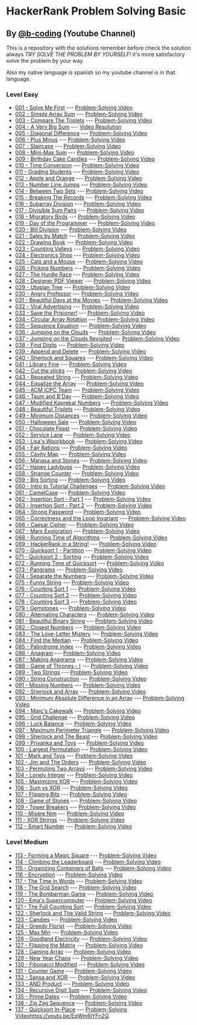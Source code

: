 # HackerRank Problem Solving Basic 
## By [@b-coding](https://www.youtube.com/@b-coding) (Youtube Channel)
This is a repository with the solutions remember before check the solution always *TRY SOLVE THE PROBLEM BY YOURSELF!* it's more satisfactory solve the problem by your way.

Also my native language is spanish so my youtube channel is in that language.
### Level Easy
- [001 - Solve Me First](https://github.com/boris-calli/problem-solving-basic-hackerrank/blob/main/Easy/001-SolveMeFirst.js) --- [Problem-Solving Video](https://youtu.be/oy1bk353RmA?si=q1nQkCkT83G4t4N1)
- [002 - Simple Array Sum](https://github.com/boris-calli/problem-solving-basic-hackerrank-solutions/blob/main/Easy/002-SimpleArraySum.js) --- [Problem-Solving Video](https://youtu.be/RrrPL_XJj8g?si=nxMrExnWqfvWHlAO)
- [003 - Compare The Triplets](https://github.com/boris-calli/problem-solving-basic-hackerrank-solutions/blob/main/Easy/003-CompareTheTriplets.js) --- [Problem-Solving Video](https://youtu.be/FtBYzOpe30o?si=1aegy2-CPJl2mX49)
- [004 - A Very Big Sum](https://github.com/boris-calli/problem-solving-basic-hackerrank-solutions/blob/main/Easy/004-AVeryBigSum.js) --- [Video Resolution](https://youtu.be/YpxzcR6CyDo?si=jsAmHCE-jDCUoDEL)
- [005 - Diagonal Difference](https://github.com/boris-calli/problem-solving-basic-hackerrank-solutions/blob/main/Easy/005-DiagonalDifference.js) --- [Problem-Solving Video](https://youtu.be/ZvvZdZ_iGts?si=kPWTOoSNwb-q4XgB)
- [006 - Plus Minus](https://github.com/boris-calli/problem-solving-basic-hackerrank-solutions/blob/main/Easy/006-PlusMinus.js) --- [Problem-Solving Video](https://youtu.be/CjCGyLmEQJU?si=4s8BH5n6NfAswxa4)
- [007 - Staircase](https://github.com/boris-calli/problem-solving-basic-hackerrank-solutions/blob/main/Easy/007-Staircase.js) --- [Problem-Solving Video](https://youtu.be/Qk-Sx8fJjlo?si=UfgHH4GAQuXNmXIl)
- [008 - Mini-Max Sum](https://github.com/boris-calli/problem-solving-basic-hackerrank-solutions/blob/main/Easy/008-Mini-MaxSum.js) --- [Problem-Solving Video](https://youtu.be/ymCnZqfCVro?si=2skBT7YbYwuPM-q-)
- [009 - Birthday Cake Candles](https://github.com/boris-calli/problem-solving-basic-hackerrank-solutions/blob/main/Easy/009-BirthdayCakeCandles.js) --- [Problem-Solving Video](https://youtu.be/vDH29ubGeao?si=Oxvgcz2qTo0v83tO)
- [010 - Time Conversion](https://github.com/boris-calli/problem-solving-basic-hackerrank-solutions/blob/main/Easy/010-TimeConversion.js) --- [Problem-Solving Video](https://youtu.be/4qTQaS1Rwvo?si=JyGTa6c4gq7Vu7zm)
- [011 - Grading Students](https://github.com/boris-calli/problem-solving-basic-hackerrank-solutions/blob/main/Easy/011-GradingStudents.js) --- [Problem-Solving Video](https://youtu.be/aPlzfXfRJ98?si=ixSuCAVU0XWwBa5L)
- [012 - Apple and Orange](https://github.com/boris-calli/problem-solving-basic-hackerrank-solutions/blob/main/Easy/012-AppleAndOrange.js) --- [Problem-Solving Video](https://youtu.be/hi29AlUKQrQ?si=BIQ6ydULwDTapzSP)
- [013 - Number Line Jumps](https://github.com/boris-calli/problem-solving-basic-hackerrank-solutions/blob/main/Easy/013-NumberLineJumps.js) --- [Problem-Solving Video](https://youtu.be/3j5pHRXkSMA?si=DtDGpo9FT6GXL70Y)
- [014 - Between Two Sets]() --- [Problem-Solving Video]()
- [015 - Breaking The Records](https://github.com/boris-calli/problem-solving-basic-hackerrank-solutions/blob/main/Easy/015-BreakingTheRecords.js) --- [Problem-Solving Video](https://youtu.be/hsTuEn3fuHo?si=Ou3obum3ZdSrVQBa)
- [016 - Subarray Division](https://github.com/boris-calli/problem-solving-basic-hackerrank-solutions/blob/main/Easy/016-SubarrayDivision.js) --- [Problem-Solving Video](https://youtu.be/XRLyggabH6o?si=RXoVxkGuydlUZEc-)
- [017 - Divisible Sum Pairs](https://github.com/boris-calli/problem-solving-basic-hackerrank-solutions/blob/main/Easy/017-DivisibleSumPairs.js) --- [Problem-Solving Video](https://youtu.be/3EHO26IgM04?si=DBa4bUVirNRU7LXs)
- [018 - Migratory Birds](https://github.com/boris-calli/problem-solving-basic-hackerrank-solutions/blob/main/Easy/018-MigratoryBirds.js) --- [Problem-Solving Video](https://youtu.be/uwplcoin-w0?si=0I_foAGd5U9TuZX_)
- [019 - Day of the Programmer](https://github.com/boris-calli/problem-solving-basic-hackerrank-solutions/blob/main/Easy/019-DayOfTheProgrammer.js) --- [Problem-Solving Video](https://youtu.be/zJ-F-obdWuo)
- [020 - Bill Division](https://github.com/boris-calli/problem-solving-basic-hackerrank-solutions/blob/main/Easy/020-BillDivision.js) --- [Problem-Solving Video](https://youtu.be/4G70rKtCN1U?si=1ImmXxS8oLNS5c5S)
- [021 - Sales by Match](https://github.com/boris-calli/problem-solving-basic-hackerrank-solutions/blob/main/Easy/021-SalesByMatch.js) --- [Problem-Solving Video](https://youtu.be/Z6ONl4P8eu0?si=kekex1b0BdDBXVJD)
- [022 - Drawing Book](https://github.com/boris-calli/problem-solving-basic-hackerrank-solutions/blob/main/Easy/022-DrawingBook.js) --- [Problem-Solving Video](https://youtu.be/fAb_n9_WRFo?si=r61TCUcw8WPe2zVw)
- [023 - Counting Valleys](https://github.com/boris-calli/problem-solving-basic-hackerrank-solutions/blob/main/Easy/023-CountingValleys.js) --- [Problem-Solving Video](https://youtu.be/5gYBQi5o6gQ?si=mZsFm4-yVCRkK5sC)
- [024 - Electronics Shop](https://github.com/boris-calli/problem-solving-basic-hackerrank-solutions/blob/main/Easy/024-ElectronicsShop.js) --- [Problem-Solving Video](https://youtu.be/I8f1Nv3kiJo?si=hFiYXZMOLhL-0IjK)
- [025 - Cats and a Mouse](https://github.com/boris-calli/problem-solving-basic-hackerrank-solutions/blob/main/Easy/025-CatsAndAMouse.js) --- [Problem-Solving Video](https://youtu.be/-nJNWLS-QDQ?si=37cymF6vC6leOrdj)
- [026 - Picking Numbers](https://github.com/boris-calli/problem-solving-basic-hackerrank-solutions/blob/main/Easy/026-PickingNumbers.js) --- [Problem-Solving Video](https://youtu.be/vx4s1JO-ZTQ?si=YYTd0uP4Zq5nysyv)
- [027 - The Hurdle Race](https://github.com/boris-calli/problem-solving-basic-hackerrank-solutions/blob/main/Easy/027-TheHardleRace.js) --- [Problem-Solving Video](https://youtu.be/jFUqxnxcaSw?si=9G5BFj5Jg3SuteM6)
- [028 - Designer PDF Viewer](https://github.com/boris-calli/problem-solving-basic-hackerrank-solutions/blob/main/Easy/028-DesignerPDFViewer.js) --- [Problem-Solving Video](https://youtu.be/XbUKws0TO28?si=Ahbunpnynl1J7WWA)
- [029 - Utopian Tree](https://github.com/boris-calli/problem-solving-basic-hackerrank-solutions/blob/main/Easy/029-UtopianTree.js) --- [Problem-Solving Video](https://youtu.be/7Gifh2DvgRg?si=m-kJ0TH7_CM4DJtq)
- [030 - Angry Professor](https://github.com/boris-calli/problem-solving-basic-hackerrank-solutions/blob/main/Easy/030-AngryProfessor.js) --- [Problem-Solving Video](https://youtu.be/3YBjaxdU5i8?si=sp3BWyaF3x2iBJ9F)
- [031 - Beautiful Days at the Movies](https://github.com/boris-calli/problem-solving-basic-hackerrank-solutions/blob/main/Easy/031-BeautifulDaysAtTheMovies.js) --- [Problem-Solving Video](https://youtu.be/YK9ZY3LMoOI?si=AQJfTpO1pj_rXSRm)
- [032 - Viral Advertising](https://github.com/boris-calli/problem-solving-basic-hackerrank-solutions/blob/main/Easy/032-ViralAdvertising.js) --- [Problem-Solving Video](https://youtu.be/BJy35fyEZoY?si=qjegwmx0Xg7Fy3Vu)
- [033 - Save the Prisioner!](https://github.com/boris-calli/problem-solving-basic-hackerrank-solutions/blob/main/Easy/033-SaveThePrisioner!.js) --- [Problem-Solving Video](https://youtu.be/zXojCImFvWA?si=hdbbp97YiSR-W6jK)
- [034 - Circular Array Rotation](https://github.com/boris-calli/problem-solving-basic-hackerrank-solutions/blob/main/Easy/034-CircularArrayRotation.js) --- [Problem-Solving Video](https://youtu.be/WJNiE-7px1M)
- [035 - Sequence Equation](https://github.com/boris-calli/problem-solving-basic-hackerrank-solutions/blob/main/Easy/035-SequenceEquation.js) --- [Problem-Solving Video](https://youtu.be/Ncz20ddce9A)
- [036 - Jumping on the Clouds](https://github.com/boris-calli/problem-solving-basic-hackerrank-solutions/blob/main/Easy/036-JumpingOnTheClouds.js) --- [Problem-Solving Video](https://youtu.be/PP6IcHILxwM)
- [037 - Jumping on the Clouds Revisited](https://github.com/boris-calli/problem-solving-basic-hackerrank-solutions/blob/main/Easy/037-JumpingOnTheCloudsRevisited.js) --- [Problem-Solving Video](https://youtu.be/l2tZbAe-tmE)
- [038 - Find Digits](https://github.com/boris-calli/problem-solving-basic-hackerrank-solutions/blob/main/Easy/038-FindDigits.js) --- [Problem-Solving Video](https://youtu.be/YmOFnr-eYVE)
- [039 - Append and Delete]() --- [Problem-Solving Video]()
- [040 - Sherlock and Squares](https://github.com/boris-calli/problem-solving-basic-hackerrank-solutions/blob/main/Easy/040-SherlockAndSquares.js) --- [Problem-Solving Video](https://youtu.be/lrUZv39CBIk)
- [041 - Library Fine](https://github.com/boris-calli/problem-solving-basic-hackerrank-solutions/blob/main/Easy/041-LibraryFine.js) --- [Problem-Solving Video](https://youtu.be/WVNwL_L1T9Y)
- [042 - Cut the sticks](https://github.com/boris-calli/problem-solving-basic-hackerrank-solutions/blob/main/Easy/042-CutTheSticks.js) --- [Problem-Solving Video](https://youtu.be/JA4WG72K2EA)
- [043 - Repeated String](https://github.com/boris-calli/problem-solving-basic-hackerrank-solutions/blob/main/Easy/043-RepeatedString.js) --- [Problem-Solving Video](https://youtu.be/uK8UAMaqt6E)
- [044 - Equalize the Array](https://github.com/boris-calli/problem-solving-basic-hackerrank-solutions/blob/main/Easy/044-EqualizeTheArray.js) --- [Problem-Solving Video](https://youtu.be/KgDXeAnfOwA?si=7J3FFN1h2xyR0mcV)
- [045 - ACM ICPC Team](https://github.com/boris-calli/problem-solving-basic-hackerrank-solutions/blob/main/Easy/045-ACMICPCTeam.js) --- [Problem-Solving Video](https://youtu.be/unWSlyxuaas)
- [046 - Taum and B'Day](https://github.com/boris-calli/problem-solving-basic-hackerrank-solutions/blob/main/Easy/046-TaumAndB'Day.js) --- [Problem-Solving Video](https://youtu.be/2YN_k10dz4A)
- [047 - Modified Kaprekar Numbers](https://github.com/boris-calli/problem-solving-basic-hackerrank-solutions/blob/main/Easy/047-ModifiedKaprekarNumbers.js) --- [Problem-Solving Video](https://youtu.be/oXVW4tuVmrA)
- [048 - Beautiful Triplets](https://github.com/boris-calli/problem-solving-basic-hackerrank-solutions/blob/main/Easy/048-BeautifulTriplets.js) --- [Problem-Solving Video](https://youtu.be/a5jNpZIwS1o)
- [049 - Minimum Distances](https://github.com/boris-calli/problem-solving-basic-hackerrank-solutions/blob/main/Easy/049-MinimumDistances.js) --- [Problem-Solving Video](https://youtu.be/_hbP6C7E7-4)
- [050 - Halloween Sale](https://github.com/boris-calli/problem-solving-basic-hackerrank-solutions/blob/main/Easy/050-HalloweenSale.js) --- [Problem-Solving Video](https://youtu.be/Gm9HmOV2pTg)
- [051 - Chocolate Feast](https://github.com/boris-calli/problem-solving-basic-hackerrank-solutions/blob/main/Easy/051-ChocolateFeast.js) --- [Problem-Solving Video](https://youtu.be/8FESFTApsAE)
- [052 - Service Lane](https://github.com/boris-calli/problem-solving-basic-hackerrank-solutions/blob/main/Easy/052-ServiceLane.js) --- [Problem-Solving Video](https://youtu.be/Onu3ypLBwK4)
- [053 - Lisa's Woorkbook](https://github.com/boris-calli/problem-solving-basic-hackerrank-solutions/blob/main/Easy/053-Lisa'sWoorkbook.js) --- [Problem-Solving Video](https://youtu.be/vuNnpXyhkyY)
- [054 - Fair Rations](https://github.com/boris-calli/problem-solving-basic-hackerrank-solutions/blob/main/Easy/054-FairRations.js) --- [Problem-Solving Video](https://youtu.be/mysHD2PXjOI)
- [055 - Cavity Map](https://github.com/boris-calli/problem-solving-basic-hackerrank-solutions/blob/main/Easy/055-CavityMap.js) --- [Problem-Solving Video](https://youtu.be/MuPiv3yKaxw)
- [056 - Manasa and Stones](https://github.com/boris-calli/problem-solving-basic-hackerrank-solutions/blob/main/Easy/056-ManasaAndStones.js) --- [Problem-Solving Video](https://youtu.be/EQvE2GU6Ok4)
- [057 - Happy Ladybugs]() --- [Problem-Solving Video]()
- [058 - Strange Counter](https://github.com/boris-calli/problem-solving-basic-hackerrank-solutions/blob/main/Easy/058-StrangeCounter.js) --- [Problem-Solving Video](https://youtu.be/zEQXImWNJJk)
- [059 - Big Sorting]() --- [Problem-Solving Video]()
- [060 - Intro to Tutorial Challenges](https://github.com/boris-calli/problem-solving-basic-hackerrank-solutions/blob/main/Easy/060-IntroToTutorialChallenges.js) --- [Problem-Solving Video](https://youtu.be/Zm7shNsZLZc)
- [061 - CamelCase](https://github.com/boris-calli/problem-solving-basic-hackerrank-solutions/blob/main/Easy/061-CamelCase.js) --- [Problem-Solving Video](https://youtu.be/X93MHEt2Xmk)
- [062 - Insertion Sort - Part 1](https://github.com/boris-calli/problem-solving-basic-hackerrank-solutions/blob/main/Easy/062-InsertionSort-Part1) --- [Problem-Solving Video](https://youtu.be/G7xPU3kEwYI)
- [063 - Insertion Sort - Part 2](https://github.com/boris-calli/problem-solving-basic-hackerrank-solutions/blob/main/Easy/063-InsertionSort-Part2.js) --- [Problem-Solving Video](https://youtu.be/m1Ub85r-bMc)
- [064 - Strong Password](https://github.com/boris-calli/problem-solving-basic-hackerrank-solutions/blob/main/Easy/064-StrongPassword.js) --- [Problem-Solving Video](https://youtu.be/6xrDSvT2X3E)
- [065 - Correctness and the Loop Invariant](https://github.com/boris-calli/problem-solving-basic-hackerrank-solutions/blob/main/Easy/065-CorrectnessAndTheLoopInvariant.js) --- [Problem-Solving Video](https://youtu.be/QUanwKzPYOA)
- [066 - Caesar Cipher](https://github.com/boris-calli/problem-solving-basic-hackerrank-solutions/blob/main/Easy/066-CaesarCipher.js) --- [Problem-Solving Video](https://youtu.be/IkNYBFg7ZmE)
- [067 - Mars Exploration](https://github.com/boris-calli/problem-solving-basic-hackerrank-solutions/blob/main/Easy/067-MarsExploration.js) --- [Problem-Solving Video](https://youtu.be/UxOk3GqbSRY)
- [068 - Running Time of Algorithms](https://github.com/boris-calli/problem-solving-basic-hackerrank-solutions/blob/main/Easy/068-RunningTimeOfAlgorithms.js) --- [Problem-Solving Video](https://youtu.be/3Fn6pAamOuo)
- [069 - HackerRank in a String!]() --- [Problem-Solving Video]()
- [070 - Quicksort 1 - Partition](https://github.com/boris-calli/problem-solving-basic-hackerrank-solutions/blob/main/Easy/070-Quicksort1-Partition.js) --- [Problem-Solving Video](https://youtu.be/gz4ZQXjDYDw)
- [071 - Quicksort 2 - Sorting](https://github.com/boris-calli/problem-solving-basic-hackerrank-solutions/blob/main/Easy/071-Quicksort2-Sorting.js) --- [Problem-Solving Video](https://youtu.be/Yms2-aTwjoA)
- [072 - Running Time of Quicksort](https://github.com/boris-calli/problem-solving-basic-hackerrank-solutions/blob/main/Easy/072-RunningTimeofQuickSort.js) --- [Problem-Solving Video](https://youtu.be/Q5hJuyyR_RY)
- [073 - Pangrams](https://github.com/boris-calli/problem-solving-basic-hackerrank-solutions/blob/main/Easy/073-Pangrams.js) --- [Problem-Solving Video](https://youtu.be/eDJAc2NRnlk)
- [074 - Separate the Numbers]() --- [Problem-Solving Video]()
- [075 - Funny String](https://github.com/boris-calli/problem-solving-basic-hackerrank-solutions/blob/main/Easy/075-FunnyString.js) --- [Problem-Solving Video](https://youtu.be/eSy9L4FZe0Q)
- [076 - Counting Sort 1]() --- [Problem-Solving Video]()
- [077 - Counting Sort 2]() --- [Problem-Solving Video]()
- [078 - Counting Sort 3]() --- [Problem-Solving Video]()
- [079 - Gemstones](https://github.com/boris-calli/problem-solving-basic-hackerrank-solutions/blob/main/Easy/079-Gemstones.js) --- [Problem-Solving Video](https://youtu.be/-8ZbxcLSlhI)
- [080 - Alternating Characters](https://github.com/boris-calli/problem-solving-basic-hackerrank-solutions/blob/main/Easy/080-AlternatingCharacters.js) --- [Problem-Solving Video](https://youtu.be/mJlILDJO9CA)
- [081 - Beautiful Binary String]() --- [Problem-Solving Video]()
- [082 - Closest Numbers]() --- [Problem-Solving Video]()
- [083 - The Love-Letter Mistery](https://github.com/boris-calli/problem-solving-basic-hackerrank-solutions/blob/main/Easy/083-TheLove-LetterMistery.js) --- [Problem-Solving Video](https://youtu.be/mIX4u92DM0M?si=DxJCtBb1tfek7d4N)
- [084 - Find the Median]() --- [Problem-Solving Video]()
- [085 - Palindrome Index]() --- [Problem-Solving Video]()
- [086 - Anagram]() --- [Problem-Solving Video]()
- [087 - Making Anagrams]() --- [Problem-Solving Video]()
- [088 - Game of Thrones - I]() --- [Problem-Solving Video]()
- [089 - Two Strings](https://github.com/boris-calli/problem-solving-basic-hackerrank-solutions/blob/main/Easy/089-TwoStrings.js) --- [Problem-Solving Video](https://youtu.be/IaJOeZDp4Rw)
- [090 - String Construction]() --- [Problem-Solving Video]()
- [091 - Missing Numbers]() --- [Problem-Solving Video]()
- [092 - Sherlock and Array]() --- [Problem-Solving Video]()
- [093 - Minimum Absolute Difference in an Array]() --- [Problem-Solving Video]()
- [094 - Marc's Cakewalk](https://github.com/boris-calli/problem-solving-basic-hackerrank-solutions/blob/main/Easy/094-Marc'sCakewalk.js) --- [Problem-Solving Video](https://youtu.be/1fw8k1w41xY)
- [095 - Grid Challenge]() --- [Problem-Solving Video]()
- [096 - Luck Balance]() --- [Problem-Solving Video]()
- [097 - Maximum Perimeter Triangle]() --- [Problem-Solving Video]()
- [098 - Sherlock and The Beast]() --- [Problem-Solving Video]()
- [099 - Priyanka and Toys]() --- [Problem-Solving Video]()
- [100 - Largest Permutation]() --- [Problem-Solving Video]()
- [101 - Mark and Toys]() --- [Problem-Solving Video]()
- [102 - Jim and The Orders]() --- [Problem-Solving Video]()
- [103 - Permuting Two Arrays]() --- [Problem-Solving Video]()
- [104 - Lonely Integer]() --- [Problem-Solving Video]()
- [105 - Maximizing XOR]() --- [Problem-Solving Video]()
- [106 - Sum vs XOR]() --- [Problem-Solving Video]()
- [107 - Flipping Bits]() --- [Problem-Solving Video]()
- [108 - Game of Stones]() --- [Problem-Solving Video]()
- [109 - Tower Breakers]() --- [Problem-Solving Video]()
- [110 - Misère Nim]() --- [Problem-Solving Video]()
- [111 - XOR Strings]() --- [Problem-Solving Video]()
- [112 - Smart Number]() --- [Problem-Solving Video]()
### Level Medium
- [113 - Forming a Magic Square]() --- [Problem-Solving Video]()
- [114 - Climbing the Leaderboard]() --- [Problem-Solving Video]()
- [115 - Organizing Containers of Balls]() --- [Problem-Solving Video]()
- [116 - Encryption]() --- [Problem-Solving Video]()
- [117 - The Time in Words]() --- [Problem-Solving Video]()
- [118 - The Grid Search]() --- [Problem-Solving Video]()
- [119 - The Bomberman Game]() --- [Problem-Solving Video]()
- [120 - Ema's Supercomputer]() --- [Problem-Solving Video]()
- [121 - The Full Counting Sort]() --- [Problem-Solving Video]()
- [122 - Sherlock and The Valid String]() --- [Problem-Solving Video]()
- [123 - Candies]() --- [Problem-Solving Video]()
- [124 - Greedy Florist]() --- [Problem-Solving Video]()
- [125 - Max Min]() --- [Problem-Solving Video]()
- [126 - Goodland Electricity]() --- [Problem-Solving Video]()
- [127 - Flipping the Matrix]() --- [Problem-Solving Video]()
- [128 - Gaming Array]() --- [Problem-Solving Video]()
- [129 - New Year Chaos]() --- [Problem-Solving Video]()
- [130 - Fibonacci Modified]() --- [Problem-Solving Video]()
- [131 - Counter Game]() --- [Problem-Solving Video]()
- [132 - Sansa and XOR]() --- [Problem-Solving Video]()
- [133 - AND Product]() --- [Problem-Solving Video]()
- [134 - Recursive Digit Sum](https://github.com/boris-calli/problem-solving-basic-hackerrank-solutions/blob/main/Medium/134-RecursiveDigitSum.js) --- [Problem-Solving Video](https://youtu.be/LqdlEYy8ymw)
- [135 - Prime Dates]() --- [Problem-Solving Video]()
- [136 - Zig Zag Sequence]() --- [Problem-Solving Video]()
- [137 - Quicksort In-Place](https://github.com/boris-calli/problem-solving-basic-hackerrank-solutions/blob/main/Medium/137-QuicksortIn-Place.js) --- [Problem-Solving Video]()https://youtu.be/EqWm6lYFn2Q
